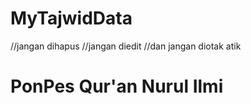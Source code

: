 # MyTajwidData
//jangan dihapus
//jangan diedit
//dan jangan diotak atik
# PonPes Qur'an Nurul Ilmi
